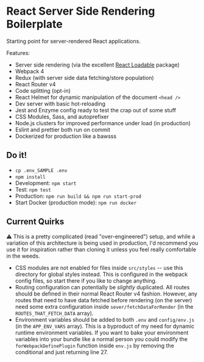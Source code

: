 # React Server Side Rendering Boilerplate

Starting point for server-rendered React applications.

Features:

- Server side rendering (via the excellent [React Loadable](https://github.com/thejameskyle/react-loadable) package)
- Webpack 4
- Redux (with server side data fetching/store population)
- React Router v4
- Code splitting (opt-in)
- React Helmet for dynamic manipulation of the document `<head />`
- Dev server with basic hot-reloading
- Jest and Enzyme config ready to test the crap out of some stuff
- CSS Modules, Sass, and autoprefixer
- Node.js clusters for improved performance under load (in production)
- Eslint and prettier both run on commit
- Dockerized for production like a bawsss

## Do it!

- `cp .env_SAMPLE .env`
- `npm install`
- Development: `npm start`
- Test: `npm test`
- Production: `npm run build && npm run start-prod`
- Start Docker (production mode): `npm run docker`

## Current Quirks

⚠️ This is a pretty complicated (read "over-engineered") setup, and while a variation of this architecture is being used in production, I'd recommend you use it for inspiration rather than cloning it unless you feel really comfortable in the weeds. ️

- CSS modules are not enabled for files inside `src/styles` -- use this directory for global styles instead. This is configured in the webpack config files, so start there if you like to change anything.
- Routing configuration can potentially be _slightly_ duplicated. All routes should be defined in their normal React Router v4 fashion. However, any routes that need to have data fetched before rendering (on the server) need some extra configuration inside `sever/fetchDataForRender` (in the `ROUTES_THAT_FETCH_DATA` array).
- Environment variables should be added to both `.env` and `config/env.js` (in the `APP_ENV_VARS` array). This is a byproduct of my need for dynamic runtime environment variables. If you want to bake your environment variables into your bundle like a normal person you could modify the `forWebpackDefinePlugin` function inside `env.js` by removing the conditional and just returning line 27.
